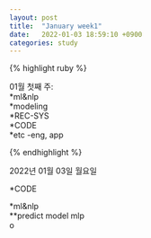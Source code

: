 ```yaml
---
layout: post
title:  "January week1"
date:   2022-01-03 18:59:10 +0900
categories: study
---
```





{% highlight ruby %}

01월 첫째 주:  
*ml&nlp  
*modeling  
*REC-SYS  
*CODE  
*etc  -eng, app  



{% endhighlight %}

2022년 01월 03일 월요일  

*CODE  

*ml&nlp  
**predict model mlp  
o  























































